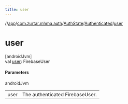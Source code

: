 ```yaml
---
title: user
---
```

//[app](../../../../index.html)/[com.zurtar.mhma.auth](../../index.html)/[AuthState](../index.html)/[Authenticated](index.html)/[user](user.html)



# user



[androidJvm]\
val [user](user.html): FirebaseUser



#### Parameters


androidJvm

| | |
|---|---|
| user | The authenticated FirebaseUser. |



